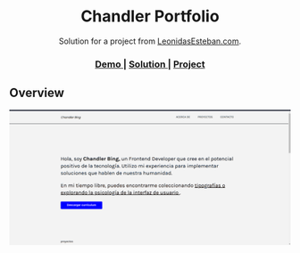 <!-- Please update value in the {}  -->

<h1 align="center">Chandler Portfolio</h1>

<div align="center">
   Solution for a project from  <a href="https://leonidasesteban.com/proyectos" target="_blank">LeonidasEsteban.com</a>.
</div>

<div align="center">
  <h3>
    <a href="https://alecanl.github.io/chandler-portfolio/">
      Demo
    </a>
    <span> | </span>
    <a href="https://github.com/AlecANL/chandler-portfolio">
      Solution
    </a>
    <span> | </span>
    <a href="https://leonidasesteban.com/proyectos/portafolio-chandler">
      Project
    </a>
  </h3>
</div>

<!-- OVERVIEW -->

## Overview

![screenshot](/assets/img/design.png)
